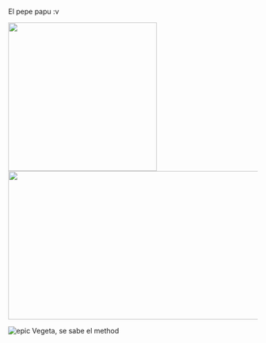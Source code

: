 El pepe papu :v

<img src="https://pbs.twimg.com/media/F_LELrPaoAAJdsk.jpg" width="300" height="300" />

<img src="https://pbs.twimg.com/media/F_LELrPaoAAJdsk.jpg" width="900" height="300" />

![epic Vegeta, se sabe el method](https://images-wixmp-ed30a86b8c4ca887773594c2.wixmp.com/f/d5155fa4-b2e8-4102-a5f7-12ffd78e568a/dg5xxuj-c4dfffdc-36f1-4a79-8dea-a7147ebd9e26.jpg?token=eyJ0eXAiOiJKV1QiLCJhbGciOiJIUzI1NiJ9.eyJzdWIiOiJ1cm46YXBwOjdlMGQxODg5ODIyNjQzNzNhNWYwZDQxNWVhMGQyNmUwIiwiaXNzIjoidXJuOmFwcDo3ZTBkMTg4OTgyMjY0MzczYTVmMGQ0MTVlYTBkMjZlMCIsIm9iaiI6W1t7InBhdGgiOiJcL2ZcL2Q1MTU1ZmE0LWIyZTgtNDEwMi1hNWY3LTEyZmZkNzhlNTY4YVwvZGc1eHh1ai1jNGRmZmZkYy0zNmYxLTRhNzktOGRlYS1hNzE0N2ViZDllMjYuanBnIn1dXSwiYXVkIjpbInVybjpzZXJ2aWNlOmZpbGUuZG93bmxvYWQiXX0.-f1KV_mDOYD7u67OoRHRBFGvO3-9MPP5lMiJkmiUA9g)